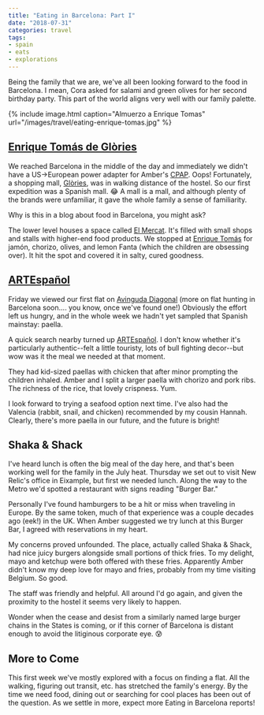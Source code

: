 ```yaml
---
title: "Eating in Barcelona: Part I"
date: "2018-07-31"
categories: travel
tags:
- spain
- eats
- explorations
---
```


Being the family that we are, we've all been looking forward to the food in
Barcelona. I mean, Cora asked for salami and green olives for her second
birthday party. This part of the world aligns very well with our family palette.

{% include image.html caption="Almuerzo a Enrique Tomas" url="/images/travel/eating-enrique-tomas.jpg" %}

## [Enrique Tomás de Glòries](https://www.glories.com/restaurant/EnriqueToms)

We reached Barcelona in the middle of the day and immediately we didn't have a
US->European power adapter for
Amber's [CPAP](https://en.wikipedia.org/wiki/Continuous_positive_airway_pressure).
Oops! Fortunately, a shopping mall, [Glòries](https://www.glories.com/), was in
walking distance of the hostel. So our first expedition was a Spanish mall. 😂 A
mall is a mall, and although plenty of the brands were unfamiliar, it gave the
whole family a sense of familiarity.

Why is this in a blog about food in Barcelona, you might ask?

The lower level houses a space called [El
Mercat](https://www.glories.com/elmercat). It's filled with small shops and
stalls with higher-end food products. We stopped at [Enrique
Tomás](https://www.glories.com/restaurant/EnriqueToms) for jamón, chorizo,
olives, and lemon Fanta (which the children are obsessing over). It hit the spot
and covered it in salty, cured goodness.

## [ARTEspañol](https://artespanol.com/)

Friday we viewed our first flat on [Avinguda
Diagonal](https://en.wikipedia.org/wiki/Avinguda_Diagonal) (more on flat hunting
in Barcelona soon.... you know, once we've found one!) Obviously the effort left
us hungry, and in the whole week we hadn't yet sampled that Spanish mainstay:
paella.

A quick search nearby turned up [ARTEspañol](https://artespanol.com/). I don't
know whether it's particularly authentic--felt a little touristy, lots of bull
fighting decor--but wow was it the meal we needed at that moment.

They had kid-sized paellas with chicken that after minor prompting the children
inhaled. Amber and I split a larger paella with chorizo and pork ribs. The
richness of the rice, that lovely crispness. Yum.

I look forward to trying a seafood option next time. I've also had the Valencia
(rabbit, snail, and chicken) recommended by my cousin Hannah. Clearly, there's
more paella in our future, and the future is bright!

## Shaka & Shack

I've heard lunch is often the big meal of the day here, and that's been working
well for the family in the July heat. Thursday we set out to visit New Relic's
office in Eixample, but first we needed lunch. Along the way to the Metro we'd
spotted a restaurant with signs reading "Burger Bar."

Personally I've found hamburgers to be a hit or miss when traveling in Europe.
By the same token, much of that experience was a couple decades ago (eek!) in
the UK. When Amber suggested we try lunch at this Burger Bar, I agreed with
reservations in my heart.

My concerns proved unfounded. The place, actually called Shaka & Shack, had nice
juicy burgers alongside small portions of thick fries. To my delight, mayo and
ketchup were both offered with these fries. Apparently Amber didn't know my deep
love for mayo and fries, probably from my time visiting Belgium. So good.

The staff was friendly and helpful. All around I'd go again, and given the
proximity to the hostel it seems very likely to happen.

Wonder when the cease and desist from a similarly named large burger chains in
the States is coming, or if this corner of Barcelona is distant enough to avoid
the litiginous corporate eye. 😰

## More to Come

This first week we've mostly explored with a focus on finding a flat. All the
walking, figuring out transit, etc. has stretched the family's energy. By the
time we need food, dining out or searching for cool places has been out of the
question. As we settle in more, expect more Eating in Barcelona reports!
